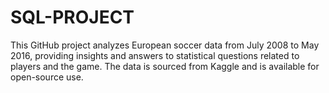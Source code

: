 # SQL-PROJECT
This GitHub project analyzes European soccer data from July 2008 to May 2016, providing insights and answers to statistical questions related to players and the game. The data is sourced from Kaggle and is available for open-source use.
